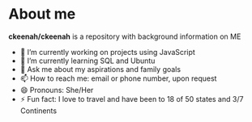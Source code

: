 # About me


**ckeenah/ckeenah** is a repository with background information on ME

- 🔭 I’m currently working on projects using JavaScript
- 🌱 I’m currently learning SQL and Ubuntu
- 💬 Ask me about my aspirations and family goals
- 📫 How to reach me: email or phone number, upon request
- 😄 Pronouns: She/Her
- ⚡ Fun fact: I love to travel and have been to 18 of 50 states and 3/7 Continents


